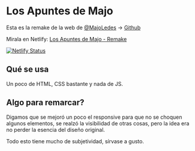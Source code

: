 # Los Apuntes de Majo

Esta es la remake de la web de [@MajoLedes](https://twitter.com/MajoLedes) -> [Github](https://github.com/majoledesma)

Mirala en Netlify: [Los Apuntes de Majo - Remake](https://los-apuntes-de-majo-remake.netlify.app/)

[![Netlify Status](https://api.netlify.com/api/v1/badges/f54e9b4d-d0e5-473d-9a98-55cd575dbacd/deploy-status)](https://app.netlify.com/sites/los-apuntes-de-majo-remake/deploys)

## Qué se usa

Un poco de HTML, CSS bastante y nada de JS.


## Algo para remarcar?

Digamos que se mejoró un poco el responsive para que no se choquen algunos elementos, se realzó la visibilidad de otras cosas, pero la idea era no perder la esencia del diseño original.

Todo esto tiene mucho de subjetividad, sírvase a gusto.